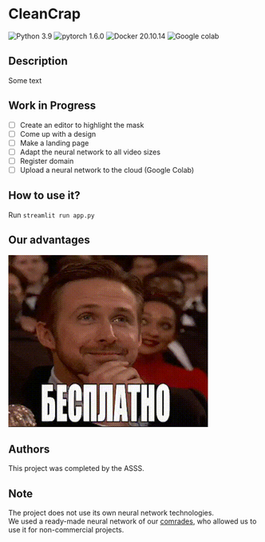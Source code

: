 # CleanCrap

![Python 3.9](https://img.shields.io/badge/python-3.9-green.svg?style=plastic)
![pytorch 1.6.0](https://img.shields.io/badge/pytorch-1.6.1-green.svg?style=plastic)
![Docker 20.10.14](https://img.shields.io/badge/docker-20.10.14-green.svg?style=plastic)
![Google colab](https://img.shields.io/badge/Google%20colabotary----green.svg?style=plastic)

## Description
Some text

## Work in Progress
- [ ] Create an editor to highlight the mask
- [ ] Come up with a design
- [ ] Make a landing page
- [ ] Adapt the neural network to all video sizes
- [ ] Register domain
- [ ] Upload a neural network to the cloud (Google Colab)

## How to use it?
Run `streamlit run app.py`
## Our advantages
<p>
 <img alt="GIF" src="https://github.com/Maxsmile123/Maxsmile123/blob/0b91404cf9b05255b53d927910f3c0c863685099/res/animation.gif"/>
</p>

## Authors
This project was completed by the ASSS.

## Note
The project does not use its own neural network technologies.   
We used a ready-made neural network of our [comrades](https://github.com/MCG-NKU/E2FGVI), who allowed us to use it for non-commercial projects.


